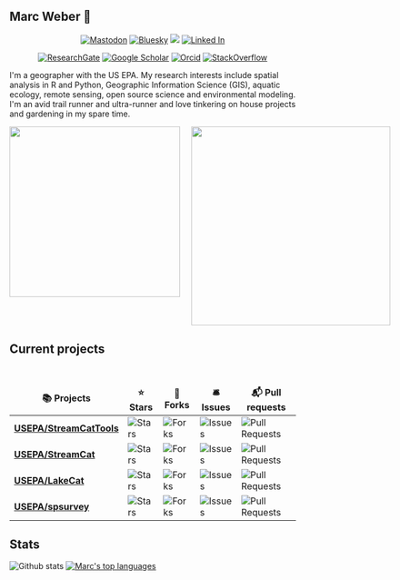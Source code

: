 ## Marc Weber :running:

<p align="center">
  <a href="https://fosstodon.org/@mhweber"><img src="https://img.shields.io/badge/-Mastodon-555555?style=for-the-badge&logo=Mastodon&logoColor=white" alt="Mastodon"></a>	
  <a href="https://bsky.app/profile/mweber36.bsky.social"><img src="https://img.shields.io/badge/-Bluesky-555555?style=for-the-badge&logo=Bluesky&logoColor=white" alt="Bluesky"></a>	
  <a href="https://github.com/mhweber?tab=followers"><img src="https://img.shields.io/badge/-Github/-555555?style=for-the-badge&logo=GitHub&logoColor=white"></a>
  <a href="https://www.linkedin.com/in/marchweber"><img src="https://img.shields.io/badge/-LinkedIn/-555555?style=for-the-badge&logo=LinkedIn&logoColor=white" alt="Linked In"></a>
</p>
<p align="center">
  <a href="https://www.researchgate.net/profile/Marc_Weber3"><img src="https://img.shields.io/badge/-ResearchGate-555555?style=for-the-badge&logo=researchgate&logoColor=white" alt="ResearchGate"></a>
  <a href="https://scholar.google.pl/citations?hl=pl&user=DOs--KYAAAAJ&hl=en"><img src="https://img.shields.io/badge/-Google Scholar-555555?style=for-the-badge&logo=google-scholar&logoColor=white" alt="Google Scholar"></a>
  <a href="https://orcid.org/0000-0002-9742-4744"><img src="https://img.shields.io/badge/-Orcid-555555?style=for-the-badge&logo=Orcid&logoColor=white" alt="Orcid"></a>	
  <a href="https://stackoverflow.com/users/1905305"><img src="https://img.shields.io/badge/-StackOverflow-555555?style=for-the-badge&logo=stack-overflow&logoColor=white" alt="StackOverflow"></a>	
</p>

I'm a geographer with the US EPA. My research interests include spatial analysis in R and Python, Geographic Information Science (GIS), aquatic ecology, remote sensing, open source science and environmental modeling. I'm an avid trail runner and ultra-runner and love tinkering on house projects and gardening in my spare time.

<div style="display:flex">
     <div style="flex:1;padding-right:10px;">
          <img src="https://github.com/mhweber/mhweber/assets/7387892/a4c9452c-b90b-4972-8412-71e4ad4be2d8" width="300"/>
     </div>
     <div style="flex:1;padding-left:10px;">
          <img src="https://github.com/mhweber/mhweber/assets/7387892/95ca195d-a18f-4688-bc4b-f0baaff469a8" width="350"/>
     </div>
</div>

## Current projects

<table>
  <thead align="center">
    <tr border: none;>
      <td><b>📚 Projects</b></td>
      <td><b>⭐ Stars</b></td>
      <td><b>🍴 Forks</b></td>
      <td><b>🛎 Issues</b></td>
      <td><b>📬 Pull requests</b></td>
    </tr>
  </thead>
  <tbody>
   <tr>
      <td><a href="https://github.com/USEPA/StreamCatTools"><b>USEPA/StreamCatTools</b></a></td>
      <td><img alt="Stars" src="https://img.shields.io/github/stars/USEPA/StreamCatTools?style=flat-square&labelColor=343b41"/></td>
      <td><img alt="Forks" src="https://img.shields.io/github/forks/USEPA/StreamCatTools?style=flat-square&labelColor=343b41"/></td>
      <td><img alt="Issues" src="https://img.shields.io/github/issues/USEPA/StreamCatTools?style=flat-square&labelColor=343b41"/></td>
      <td><img alt="Pull Requests" src="https://img.shields.io/github/issues-pr/USEPA/StreamCatTools?style=flat-square&labelColor=343b41"/></td>
    </tr>
    <br> 
    <tr>
      <td><a href="https://github.com/USEPA/StreamCat"><b>USEPA/StreamCat</b></a></td>
      <td><img alt="Stars" src="https://img.shields.io/github/stars/USEPA/StreamCat?style=flat-square&labelColor=343b41"/></td>
      <td><img alt="Forks" src="https://img.shields.io/github/forks/USEPA/StreamCat?style=flat-square&labelColor=343b41"/></td>
      <td><img alt="Issues" src="https://img.shields.io/github/issues/USEPA/StreamCat?style=flat-square&labelColor=343b41"/></td>
      <td><img alt="Pull Requests" src="https://img.shields.io/github/issues-pr/USEPA/StreamCat?style=flat-square&labelColor=343b41"/></td>
    </tr>
    <tr>
      <td><a href="https://github.com/USEPA/LakeCat"><b>USEPA/LakeCat</b></a></td>
      <td><img alt="Stars" src="https://img.shields.io/github/stars/USEPA/LakeCat?style=flat-square&labelColor=343b41"/></td>
      <td><img alt="Forks" src="https://img.shields.io/github/forks/USEPA/LakeCat?style=flat-square&labelColor=343b41"/></td>
      <td><img alt="Issues" src="https://img.shields.io/github/issues/USEPA/LakeCat?style=flat-square&labelColor=343b41"/></td>
      <td><img alt="Pull Requests" src="https://img.shields.io/github/issues-pr/USEPA/LakeCat?style=flat-square&labelColor=343b41"/></td>
    </tr>
    <tr>
      <td><a href="https://github.com/USEPA/spsurvey"><b>USEPA/spsurvey</b></a></td>
      <td><img alt="Stars" src="https://img.shields.io/github/stars/USEPA/spsurvey?style=flat-square&labelColor=343b41"/></td>
      <td><img alt="Forks" src="https://img.shields.io/github/forks/USEPA/spsurvey?style=flat-square&labelColor=343b41"/></td>
      <td><img alt="Issues" src="https://img.shields.io/github/issues/USEPA/spsurvey?style=flat-square&labelColor=343b41"/></td>
      <td><img alt="Pull Requests" src="https://img.shields.io/github/issues-pr/USEPA/spsurvey?style=flat-square&labelColor=343b41"/></td>
    </tr>
  </tbody>
</table>

## Stats
![Github stats](https://github-readme-stats-sigma-five.vercel.app/api?username=mhweber&theme=aura&hide_title=true&show_icons=true&include_all_commits=true&count_private=true)
[![Marc's top languages](https://github-readme-stats.vercel.app/api/top-langs/?username=mhweber&layout=donut)](https://github.com/mhweber/github-readme-stats)
<!--
<a href="https://github.com/mhweber/mhweber">
  <img align="center" src="https://github-readme-stats-sigma-five.vercel.app/api/top-langs/?username=mhweber&hide=java,html,go, javascript,css&&layout=compact&title_color=ffffff&text_color=c9cacc&icon_color=2bbc8a&bg_color=1d1f21" />

<a href="https://github.com/mhweber/mhweber">
  <img align="center" src="https://github-readme-stats-sigma-five.vercel.app/api?username=mhweber&show_icons=true&line_height=27&count_private=true&title_color=ffffff&text_color=c9cacc&icon_color=2bbc8a&bg_color=1d1f21" alt="Marc's GitHub Stats" />
</a>

<p align="center"> 
  Visitor count<br>
  <img src="https://profile-counter.glitch.me/mhweber/count.svg" />
</p>
